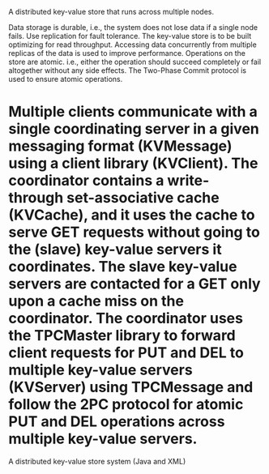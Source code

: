 A distributed key-value store that runs across multiple nodes.

Data storage is durable, i.e., the system does not lose data if a single node fails. Use replication for fault tolerance.
The key-value store is to be built optimizing for read throughput. Accessing data concurrently from multiple replicas of the data is used to improve performance.
Operations on the store are atomic. i.e., either the operation should succeed completely or fail altogether without any side effects. The Two-Phase Commit protocol is used to ensure atomic operations.

Multiple clients communicate with a single coordinating server in a given messaging format (KVMessage) using a client library (KVClient). The coordinator contains a write-through set-associative cache (KVCache), and it uses the cache to serve GET requests without going to the (slave) key-value servers it coordinates. The slave key-value servers are contacted for a GET only upon a cache miss on the coordinator. The coordinator uses the TPCMaster library to forward client requests for PUT and DEL to multiple key-value servers (KVServer) using TPCMessage and follow the 2PC protocol for atomic PUT and DEL operations across multiple key-value servers.
========================

A distributed key-value store system (Java and XML)
